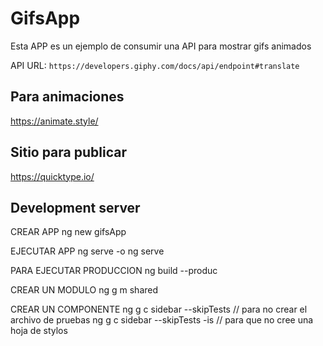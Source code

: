 # GifsApp

Esta APP es un ejemplo de consumir una API para mostrar gifs animados

API URL:  `https://developers.giphy.com/docs/api/endpoint#translate`

## Para animaciones 
https://animate.style/


## Sitio para publicar
https://quicktype.io/

## Development server
CREAR APP
ng new gifsApp

EJECUTAR APP
ng serve -o
ng serve 

PARA EJECUTAR PRODUCCION
ng build --produc

CREAR UN MODULO
ng g m shared

CREAR UN COMPONENTE
ng g c sidebar --skipTests // para no crear el archivo de pruebas
ng g c sidebar --skipTests -is // para que no cree una hoja de stylos
